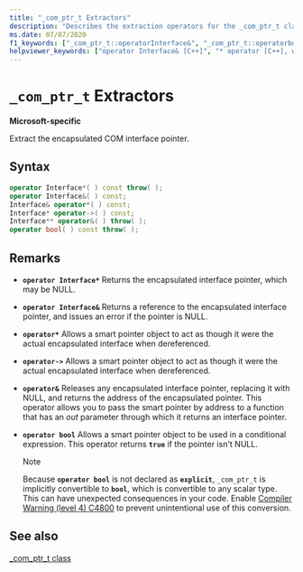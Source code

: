 ```yaml
---
title: "_com_ptr_t Extractors"
description: "Describes the extraction operators for the _com_ptr_t class."
ms.date: 07/07/2020
f1_keywords: ["_com_ptr_t::operatorInterface&", "_com_ptr_t::operatorbool", "_com_ptr_t::operator->", "_com_ptr_t::operator*"]
helpviewer_keywords: ["operator Interface& [C++]", "* operator [C++], with specific objects", "operator& [C++]", "operator* [C++]", "-> operator [C++], with specific objects", "& operator [C++], with specific objects", "operator Interface* [C++]", "operator * [C++]", "operator->", "operator bool", "extractors, _com_ptr_t class", "extractors [C++]"]
---
```

# `_com_ptr_t` Extractors

**Microsoft-specific**

Extract the encapsulated COM interface pointer.

## Syntax

```cpp
operator Interface*( ) const throw( );
operator Interface&( ) const;
Interface& operator*( ) const;
Interface* operator->( ) const;
Interface** operator&( ) throw( );
operator bool( ) const throw( );
```

## Remarks

- **`operator Interface*`** Returns the encapsulated interface pointer, which may be NULL.

- **`operator Interface&`** Returns a reference to the encapsulated interface pointer, and issues an error if the pointer is NULL.

- **`operator*`** Allows a smart pointer object to act as though it were the actual encapsulated interface when dereferenced.

- **`operator->`** Allows a smart pointer object to act as though it were the actual encapsulated interface when dereferenced.

- **`operator&`** Releases any encapsulated interface pointer, replacing it with NULL, and returns the address of the encapsulated pointer. This operator allows you to pass the smart pointer by address to a function that has an *out* parameter through which it returns an interface pointer.

- **`operator bool`** Allows a smart pointer object to be used in a conditional expression. This operator returns **`true`** if the pointer isn't NULL.

  > [!NOTE]
  > Because **`operator bool`** is not declared as **`explicit`**, `_com_ptr_t` is implicitly convertible to **`bool`**, which is convertible to any scalar type. This can have unexpected consequences in your code. Enable [Compiler Warning (level 4) C4800](../error-messages/compiler-warnings/compiler-warning-level-3-c4800.md) to prevent unintentional use of this conversion.

## See also

[_com_ptr_t class](../cpp/com-ptr-t-class.md)

